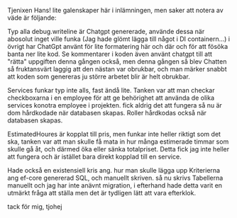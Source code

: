 Tjenixen Hans! lite galenskaper här i inlämningen, men saker att notera av väde är följande:

Typ alla debug.writeline är Chatgpt genererade, använde dessa när abosolut inget ville funka (Jag hade glömt lägga till något i DI containern...) i övrigt har ChatGpt använt för lite formatering här och där och för att fösöka banta ner lite kod. Se kommentarer i koden
även använt chatgpt till att "rätta" uppgiften denna gången också, men denna gången så blev Chatten så fruktansvärt laggig att den nästan var obrukbar, och man märker snabbt att koden som genereras ju större arbetet blir är helt obrukbar.


Services funkar typ inte alls, fast ändå lite. Tanken var att man checkar checkboxarna i en employee för att ge behörighet att använda de olika services konotra employee i projekten. fick aldrig det att fungera så nu är dom hårdkodade när databasen skapas.
Roller hårdkodas också när databasen skapas.

EstimatedHoures är kopplat till pris, men funkar inte heller riktigt som det ska, tanken var att man skulle få mata in hur många estimerade timmar som skulle gå åt, och därmed öka eller sänka totalpriset. Detta fick jag inte heller att fungera och är istället bara direkt
kopplad till en service. 

Hade också en existensiell kris ang. hur man skulle lägga upp Kriterierna ang ef-core genererad SQL, och manuellt skriven. så nu skrivs Tabellerna manuellt och jag har inte anävnt migration, i efterhand hade detta varit en utmärkt fråga att ställa men det är tydligen lätt
att vara efterklok. 

tack för mig, tjohej
